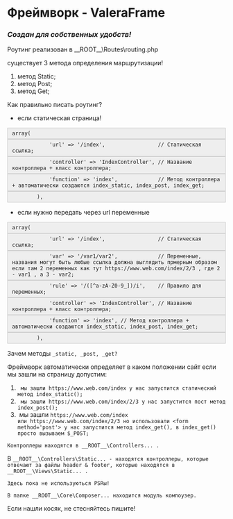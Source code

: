 <h1><strong>Фреймворк - ValeraFrame</strong></h1>

<h3><strong><em>Создан для собственных удобств!</em></strong></h3>

<p>Роутинг реализован в __ROOT__\Routes\routing.php</p>

<p>cуществует 3 метода определения маршрутизации!</p>

<ol>
	<li>метод Static;</li>
	<li>метод Post;</li>
	<li>метод Get;</li>
</ol>

<p>Как правильно писать роутинг?</p>

<ul>
	<li>если статическая страница!</li>
</ul>

<div style="background:#eeeeee; border:1px solid #cccccc; padding:5px 10px"><code>array(</code></div>

<div style="background:#eeeeee; border:1px solid #cccccc; padding:5px 10px"><code>&nbsp; &nbsp; &nbsp; &nbsp; &nbsp; &nbsp; &#39;url&#39; =&gt; &#39;/index&#39;, &nbsp; &nbsp; &nbsp; &nbsp; &nbsp; &nbsp; &nbsp; &nbsp; // Cтатическая ссылка;</code></div>

<div style="background:#eeeeee; border:1px solid #cccccc; padding:5px 10px"><code>&nbsp; &nbsp; &nbsp; &nbsp; &nbsp; &nbsp; &#39;controller&#39; =&gt; &#39;IndexController&#39;, //&nbsp;Название контроллера + класс контроллера;</code></div>

<div style="background:#eeeeee; border:1px solid #cccccc; padding:5px 10px"><code>&nbsp; &nbsp; &nbsp; &nbsp; &nbsp; &nbsp; &#39;function&#39; =&gt; &#39;index&#39;, &nbsp; &nbsp; &nbsp; &nbsp; &nbsp; &nbsp; // Метод контроллера + автоматически создаются index_static, index_post, index_get;</code></div>

<div style="background:#eeeeee; border:1px solid #cccccc; padding:5px 10px"><code>&nbsp; &nbsp; &nbsp; &nbsp; ),</code></div>

<ul>
	<li>если нужно передать через url переменные</li>
</ul>

<div style="background:#eeeeee; border:1px solid #cccccc; padding:5px 10px"><code>array(</code></div>

<div style="background:#eeeeee; border:1px solid #cccccc; padding:5px 10px"><code>&nbsp; &nbsp; &nbsp; &nbsp; &nbsp; &nbsp; &#39;url&#39; =&gt; &#39;/index&#39;, &nbsp; &nbsp; &nbsp; &nbsp; &nbsp; &nbsp; &nbsp; &nbsp; // Cтатическая ссылка;</code></div>

<div style="background:#eeeeee; border:1px solid #cccccc; padding:5px 10px"><code>&nbsp; &nbsp; &nbsp; &nbsp; &nbsp; &nbsp; &#39;var&#39; =&gt; &#39;/var1/var2&#39;, &nbsp; &nbsp; &nbsp; &nbsp; &nbsp; &nbsp; // Переменные, названия могут быть любые ссылка должна выглядить прмерным образом если там 2 переменных как тут https://www.web.com/index/2/3 , где 2 - var1 , а 3 - var2;</code></div>

<div style="background:#eeeeee; border:1px solid #cccccc; padding:5px 10px"><code>&nbsp; &nbsp; &nbsp; &nbsp; &nbsp; &nbsp; &#39;rule&#39; =&gt; &#39;/([^a-zA-Z0-9_])/i&#39;, &nbsp; &nbsp;// Правило для переменных;</code></div>

<div style="background:#eeeeee; border:1px solid #cccccc; padding:5px 10px"><code>&nbsp; &nbsp; &nbsp; &nbsp; &nbsp; &nbsp; &#39;controller&#39; =&gt; &#39;IndexController&#39;, // Название контроллера + класс контроллера;</code></div>

<div style="background:#eeeeee; border:1px solid #cccccc; padding:5px 10px"><code>&nbsp; &nbsp; &nbsp; &nbsp; &nbsp; &nbsp; &#39;function&#39; =&gt; &#39;index&#39;, // Метод контроллера + автоматически создаются index_static, index_post, index_get;</code></div>

<div style="background:#eeeeee; border:1px solid #cccccc; padding:5px 10px"><code>&nbsp; &nbsp; &nbsp; &nbsp; ),</code></div>

<p>Зачем методы&nbsp;<code>_static, _post, _get?</code></p>

<p>Фреймворк автоматически определяет в каком положении сайт если мы зашли на страницу допустим:&nbsp;</p>

<ol>
	<li><code>&nbsp;мы зашли https://www.web.com/index у нас запустится статический метод index_static();</code></li>
	<li><code>&nbsp;мы зашли&nbsp;https://www.web.com/index/2/3 у нас запустится пост метод index_post();</code></li>
	<li>&nbsp;мы зашли&nbsp;<code>https://www.web.com/index или&nbsp;https://www.web.com/index/2/3 но использовали &lt;form method=&#39;post&#39;&gt; у нас запустится метод index_get(), в index_get() просто вызываем $_POST;</code></li>
</ol>

<p><code>Контроллеры находятся в __ROOT__\Controllers... .</code></p>

<p>В&nbsp;<code>__ROOT__\Controllers\Static... - находятся контроллеры, которые отвечают за файлы header &amp; footer, которые находятся в __ROOT__\Views\Static... .</code></p>

<p><code>Здесь пока не используються PSRы!</code></p>

<p><code>В папке __ROOT__\Core\Composer... находится модуль компоузер.</code></p>

<p>Если нашли косяк, не стесняйтесь пишите!</p>

